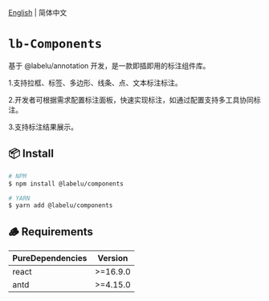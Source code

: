 [English](./README_en-US.md) | 简体中文

# `lb-Components`

基于 @labelu/annotation 开发，是一款即插即用的标注组件库。

1.支持拉框、标签、多边形、线条、点、文本标注标注。

2.开发者可根据需求配置标注面板，快速实现标注，如通过配置支持多工具协同标注。

3.支持标注结果展示。

## 📦 Install

```bash
# NPM
$ npm install @labelu/components

# YARN
$ yarn add @labelu/components
```

## 🪵 Requirements

| PureDependencies | Version  |
| ---------------- | -------- |
| react            | >=16.9.0 |
| antd             | >=4.15.0 |
